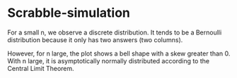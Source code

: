 # Scrabble-simulation

For a small n, we observe a discrete distribution. It tends to be a Bernoulli distribution because it only has two answers (two columns).

However, for n large, the plot shows a bell shape with a skew greater than 0. With n large, it is asymptotically normally distributed according to the Central Limit Theorem.

